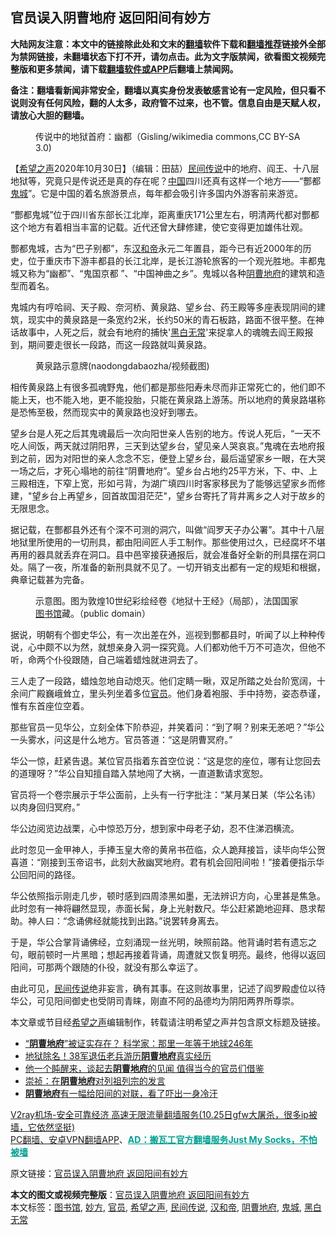  <h2>官员误入阴曹地府 返回阳间有妙方</h2> <p class="notice"><b>大陆网友注意：本文中的链接除此处和文末的<a href="https://github.com/bannedbook/fanqiang" >翻墙</a>软件下载和<a href="https://github.com/killgcd/justmysocks/blob/master/README.md">翻墙推荐</a>链接外全部为禁网链接，未翻墙状态下打不开，请勿点击。此为文字版禁闻，欲看图文视频完整版和更多禁闻，请下载<a href="https://github.com/bannedbook/fanqiang">翻墙软件或APP</a>后翻墙上禁闻网。</p><p>备注：翻墙看新闻非常安全，翻墙以真实身份发表敏感言论有一定风险，但只看不说则没有任何风险，翻的人太多，政府管不过来，也不管。信息自由是天赋人权，请放心大胆的翻墙。</b></p>  <div class="entry"> <figure><figcaption>传说中的地狱首府：幽都（Gisling/wikimedia commons,CC BY-SA 3.0)</figcaption></figure> <p>【<span class='wp_keywordlink_affiliate'><a href="https://www.soundofhope.org" title="希望之声" target="_blank">希望之声</a></span>2020年10月30日】（编辑：田喆）<span class='wp_keywordlink'><a href="https://www.bannedbook.org/forum2/topic1601.html" title="正见网《民间传说》" target="_blank">民间传说</a></span>中的地府、阎王、十八层地狱等，究竟只是传说还是真的存在呢？<span class='wp_keywordlink_affiliate'><a href="https://www.bannedbook.org/" title="中国" target="_blank">中国</a></span>四川还真有这样一个地方——“酆都<a href="https://www.bannedbook.org/bnews/tag/%e9%ac%bc%e5%9f%8e/" class="st_tag internal_tag" rel="tag" title="标签 鬼城 下的日志">鬼城</a>”。它是中国的着名旅游景点，每年都会吸引许多国内外游客前来游览。</p> <p>“酆都鬼城”位于四川省东部长江北岸，距离重庆171公里左右，明清两代都对酆都这个地方有着相当丰富的记载。近代还曾大肆修建，使它变得更加雄伟壮观。</p> <p>酆都鬼城，古为“巴子别都”，东<a href="https://www.bannedbook.org/bnews/tag/%e6%b1%89%e5%92%8c%e5%b8%9d/" class="st_tag internal_tag" rel="tag" title="标签 汉和帝 下的日志">汉和帝</a>永元二年置县，距今已有近2000年的历史，位于重庆市下游丰都县的长江北岸，是长江游轮旅客的一个观光胜地。丰都鬼城又称为“幽都”、“鬼国京都 ”、“中国神曲之乡”。鬼城以各种<a href="https://www.bannedbook.org/bnews/tag/%e9%98%b4%e6%9b%b9%e5%9c%b0%e5%ba%9c/" class="st_tag internal_tag" rel="tag" title="标签 阴曹地府 下的日志">阴曹地府</a>的建筑和造型而着名。</p> <p>鬼城内有哼哈祠、天子殿、奈河桥、黄泉路、望乡台、药王殿等多座表现阴间的建筑，现实中的黄泉路是一条宽约2米，长约50米的青石板路，路面不很平整。在神话故事中，人死之后，就会有地府的捕快&#x27;<a href="https://www.bannedbook.org/bnews/tag/%e9%bb%91%e7%99%bd%e6%97%a0%e5%b8%b8/" class="st_tag internal_tag" rel="tag" title="标签 黑白无常 下的日志">黑白无常</a>&#x27;来捉拿人的魂魄去阎王殿报到，期间要走很长一段路，而这一段路就叫黄泉路。</p>  <figure><figcaption>黄泉路示意牌(naodongdabaozha/视频截图)</figcaption></figure> <p>相传黄泉路上有很多孤魂野鬼，他们都是那些阳寿未尽而非正常死亡的，他们即不能上天，也不能入地，更不能投胎，只能在黄泉路上游荡。所以地府的黄泉路堪称是恐怖至极，然而现实中的黄泉路也没好到哪去。</p> <p>望乡台是人死之后其鬼魂最后一次向阳世亲人告别的地方。传说人死后，“一天不吃人间饭，两天就过阴阳界，三天到达望乡台，望见亲人哭哀哀。”鬼魂在去地府报到之前，因为对阳世的亲人念念不忘，便登上望乡台，最后遥望家乡一眼，在大哭一场之后，才死心塌地的前往“阴曹地府”。望乡台占地约25平方米，下、中、上三殿相连，下窄上宽，形如弓背，为湖广填四川时客家移民为了能够远望家乡而修建，&quot;望乡台上再望乡，回首故国泪茫茫&quot;，望乡台寄托了背井离乡之人对于故乡的无限思念。</p> <p>据记载，在酆都县外还有个深不可测的洞穴，叫做“阎罗天子办公署”。其中十八层地狱里所使用的一切刑具，都由阳间匠人手工制作。那些使用过久，已经腐坏不堪再用的器具就丢弃在洞口。县中邑宰接获通报后，就会准备好全新的刑具摆在洞口处。隔了一夜，所准备的新刑具就不见了。一切开销支出都有一定的规矩和根据，典章记载甚为完备。</p> <figure><figcaption>示意图。图为敦煌10世纪彩绘经卷《地狱十王经》（局部），法国国家<a href="https://www.bannedbook.org/bnews/tag/%e5%9b%be%e4%b9%a6%e9%a6%86/" class="st_tag internal_tag" rel="tag" title="标签 图书馆 下的日志">图书馆</a>藏。（public domain）</figcaption></figure> <p>据说，明朝有个御史华公，有一次出差在外，巡视到酆都县时，听闻了以上种种传说，心中颇不以为然，就想亲身入洞一探究竟。人们都劝他千万不可造次，但他不听，命两个仆役跟随，自己端着蜡烛就进洞去了。</p>  <p>三人走了一段路，蜡烛忽地自动熄灭。他们定睛一瞅，双足所踏之处台阶宽阔，十余间广殿巍峨耸立，里头列坐着多位<a href="https://www.bannedbook.org/bnews/tag/%E5%AE%98%E5%91%98/" class="st_tag internal_tag" rel="tag" title="标签 官员 下的日志">官员</a>。他们身着袍服、手中持笏，姿态恭谨，惟有东首座位空着。</p> <p>那些官员一见华公，立刻全体下阶恭迎，并笑着问：“到了啊？别来无恙吧？”华公一头雾水，问这是什么地方。官员答道：“这是阴曹冥府。”</p> <p>华公一惊，赶紧告退。某位官员指着东首空位说：“这是您的座位，哪有让您回去的道理呀？”华公自知擅自踏入禁地闯了大祸，一直道歉请求宽恕。</p> <p>官员将一个卷宗展示于华公面前，上头有一行字批注：“某月某日某（华公名讳）以肉身回归冥府。”</p>  <p>华公边阅览边战栗，心中惊恐万分，想到家中母老子幼，忍不住涕泗横流。</p> <p>此时忽见一金甲神人，手捧玉皇大帝的黄帛书莅临，众人跪拜接旨，读毕向华公贺喜道：“刚接到玉帝诏书，此刻大赦幽冥地府。君有机会回阳间啦！”接着便指示华公回阳间的路径。</p> <p>华公依照指示刚走几步，顿时感到四周漆黑如墨，无法辨识方向，心里甚是焦急。此时忽有一神将翩然显现，赤面长髯，身上光射数尺。华公赶紧跪地迎拜、恳求帮助。神人曰：“念诵佛经就能找到出路。”说罢转身离去。</p> <p>于是，华公合掌背诵佛经，立刻涌现一丝光明，映照前路。他背诵时若有遗忘之句，眼前顿时一片黑暗；想起再接着背诵，周遭就又恢复明亮。最终，他得以返回阳间，可那两个跟随的仆役，就没有那么幸运了。</p>  <p>由此可见，<a href="https://www.bannedbook.org/bnews/tag/%e6%b0%91%e9%97%b4%e4%bc%a0%e8%af%b4/" class="st_tag internal_tag" rel="tag" title="标签 民间传说 下的日志">民间传说</a>绝非妄言，确有其事。在这则故事里，记述了阎罗殿虚位以待华公，可见阳间御史也受阴司青睐，刚直不阿的品德均为阴阳两界所尊崇。</p> <p>本文章或节目经<a href="https://www.bannedbook.org/bnews/tag/%e5%b8%8c%e6%9c%9b%e4%b9%8b%e5%a3%b0/" class="st_tag internal_tag" rel="tag" title="标签 希望之声 下的日志">希望之声</a>编辑制作，转载请注明希望之声并包含原文标题及链接。</p> <ul class='op-related-articles' title='相关阅读'> <li><a href='https://www.bannedbook.org/bnews/comments/20200905/1391106.html' target='_blank'>“<b>阴曹地府</b>”被证实存在？ 科学家：那里一年等于地球246年</a></li> <li><a href='https://www.bannedbook.org/bnews/cbnews/20200531/1337381.html' target='_blank'>地狱除名！38军退伍老兵游历<b>阴曹地府</b>真实经历</a></li> <li><a href='https://www.bannedbook.org/bnews/comments/20200408/1308641.html' target='_blank'>他一个盹醒来，谈起去<b>阴曹地府</b>的见闻  值得当今的官员们借鉴</a></li> <li><a href='https://www.bannedbook.org/bnews/baitai/20200218/1278787.html' target='_blank'>崇祯：在<b>阴曹地府</b>对列祖列宗的发言</a></li> <li><a href='https://www.bannedbook.org/bnews/comments/20200217/1278160.html' target='_blank'><b>阴曹地府</b>有一幅给阳间的对联，看了吓出一身冷汗</a></li> </ul> <p class="texttj"> <a href="https://github.com/bannedbook/fanqiang/wiki/V2ray%E6%9C%BA%E5%9C%BA" target="_blank">V2ray机场-安全可靠经济 高速无限流量翻墙服务(10.25日gfw大屠杀，很多ip被墙，它依然坚挺)</a><br/> <a href="https://github.com/bannedbook/fanqiang/wiki/%E7%A6%81%E9%97%BB%E7%BD%91%E5%AE%89%E5%8D%93%E7%BF%BB%E5%A2%99%E6%96%B0%E9%97%BBAPP" target="_blank">PC翻墙、安卓VPN翻墙APP</a>、<span onclick="window.open('https://github.com/killgcd/justmysocks/blob/master/README.md')" style="font-weight:bold;color:#00A191;cursor:pointer;text-decoration:underline;outline:none">AD：搬瓦工官方翻墙服务Just My Socks，不怕被墙</span></p><p>原文链接：<a class="src_link"  href="https://www.soundofhope.org/post/436573" target="_blank">官员误入阴曹地府 返回阳间有妙方</a></p><a name='sharetosocial'></a>       <div><b>本文的图文或视频完整版</b>：<a href='https://www.bannedbook.org/bnews/comments/20201031/1423157.html'>官员误入阴曹地府 返回阳间有妙方</a></div>  </div><!--END ENTRY--> <div class="postfooter"> <div>本文标签：<a href="https://www.bannedbook.org/bnews/tag/%e5%9b%be%e4%b9%a6%e9%a6%86/" rel="tag">图书馆</a>, <a href="https://www.bannedbook.org/bnews/tag/%E5%A6%99%E6%96%B9/" rel="tag">妙方</a>, <a href="https://www.bannedbook.org/bnews/tag/%E5%AE%98%E5%91%98/" rel="tag">官员</a>, <a href="https://www.bannedbook.org/bnews/tag/%e5%b8%8c%e6%9c%9b%e4%b9%8b%e5%a3%b0/" rel="tag">希望之声</a>, <a href="https://www.bannedbook.org/bnews/tag/%e6%b0%91%e9%97%b4%e4%bc%a0%e8%af%b4/" rel="tag">民间传说</a>, <a href="https://www.bannedbook.org/bnews/tag/%e6%b1%89%e5%92%8c%e5%b8%9d/" rel="tag">汉和帝</a>, <a href="https://www.bannedbook.org/bnews/tag/%e9%98%b4%e6%9b%b9%e5%9c%b0%e5%ba%9c/" rel="tag">阴曹地府</a>, <a href="https://www.bannedbook.org/bnews/tag/%e9%ac%bc%e5%9f%8e/" rel="tag">鬼城</a>, <a href="https://www.bannedbook.org/bnews/tag/%e9%bb%91%e7%99%bd%e6%97%a0%e5%b8%b8/" rel="tag">黑白无常</a></div>  </div><!--END POSTFOOTER--> 